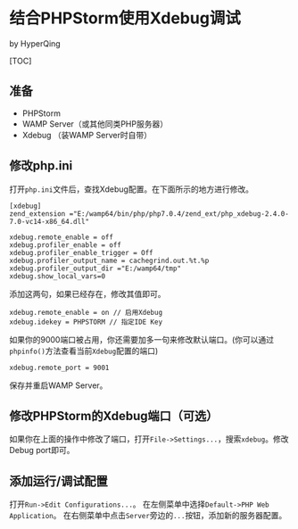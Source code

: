 # 结合PHPStorm使用Xdebug调试

by HyperQing

[TOC]
## 准备

- PHPStorm
- WAMP Server（或其他同类PHP服务器）
- Xdebug （装WAMP Server时自带）

## 修改php.ini

打开`php.ini`文件后，查找Xdebug配置。在下面所示的地方进行修改。
```
[xdebug]
zend_extension ="E:/wamp64/bin/php/php7.0.4/zend_ext/php_xdebug-2.4.0-7.0-vc14-x86_64.dll"

xdebug.remote_enable = off
xdebug.profiler_enable = off
xdebug.profiler_enable_trigger = Off
xdebug.profiler_output_name = cachegrind.out.%t.%p
xdebug.profiler_output_dir ="E:/wamp64/tmp"
xdebug.show_local_vars=0
```
添加这两句，如果已经存在，修改其值即可。
```
xdebug.remote_enable = on // 启用Xdebug
xdebug.idekey = PHPSTORM // 指定IDE Key
```
如果你的9000端口被占用，你还需要加多一句来修改默认端口。(你可以通过`phpinfo()`方法查看当前`Xdebug`配置的端口)
```
xdebug.remote_port = 9001
```
保存并重启WAMP Server。

## 修改PHPStorm的Xdebug端口（可选）
如果你在上面的操作中修改了端口，打开`File->Settings...`，搜索`xdebug`。修改Debug port即可。

## 添加运行/调试配置

打开`Run->Edit Configurations...`。
在左侧菜单中选择`Default->PHP Web Application`。
在右侧菜单中点击`Server`旁边的`...`按钮，添加新的服务器配置。
